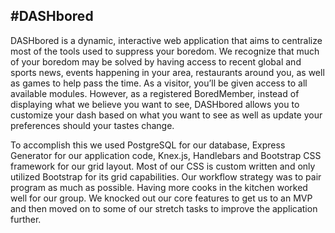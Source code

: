 #DASHbored
-------------

DASHbored is a dynamic, interactive web application that aims to centralize most of the tools used to suppress your boredom. We recognize that much of your boredom may be solved by having access to recent global and sports news, events happening in your area, restaurants around you, as well as games to help pass the time. As a visitor, you’ll be given access to all available modules. However, as a registered BoredMember, instead of displaying what we believe you want to see, DASHbored allows you to customize your dash based on what you want to see as well as update your preferences should your tastes change.

To accomplish this we used PostgreSQL for our database, Express Generator for our application code, Knex.js, Handlebars and Bootstrap CSS framework for our grid layout. Most of our CSS is custom written and only utilized Bootstrap for its grid capabilities. Our workflow strategy was to pair program as much as possible. Having more cooks in the kitchen worked well for our group. We knocked out our core features to get us to an MVP and then moved on to some of our stretch tasks to improve the application further.
